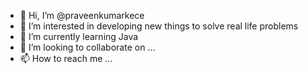 - 👋 Hi, I’m @praveenkumarkece
- 👀 I’m interested in developing new things to solve real life problems
- 🌱 I’m currently learning  Java
- 💞️ I’m looking to collaborate on ...
- 📫 How to reach me ...

<!---
praveenkumarkece/praveenkumarkece is a ✨ special ✨ repository because its `README.md` (this file) appears on your GitHub profile.
You can click the Preview link to take a look at your changes.
--->
